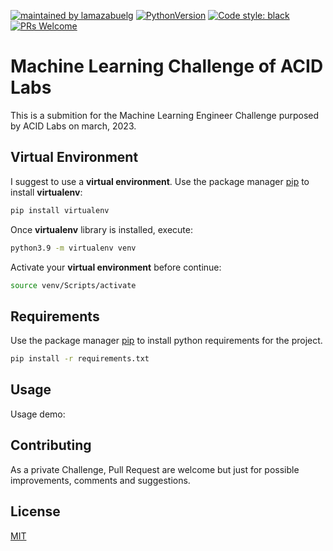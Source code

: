 [![maintained by lamazabuelg](https://img.shields.io/badge/maintained%20by-Luis%20%C3%81ngel%20Mazabuel%20Garc%C3%ADa-yellowgreen)](https://img.shields.io/badge/maintained%20by-Luis%20%C3%81ngel%20Mazabuel%20Garc%C3%ADa-yellowgreen)
[![PythonVersion](https://img.shields.io/pypi/pyversions/gino_admin)](https://img.shields.io/pypi/pyversions/gino_admin)
[![Code style: black](https://img.shields.io/badge/code%20style-black-000000.svg)](https://github.com/psf/black)
[![PRs Welcome](https://img.shields.io/badge/PRs-welcome-brightgreen.svg?style=flat-square)](http://makeapullrequest.com)
# Machine Learning Challenge of ACID Labs

This is a submition for the Machine Learning Engineer Challenge purposed by ACID Labs on march, 2023.

## Virtual Environment
I suggest to use a **virtual environment**. Use the package manager [pip](https://pip.pypa.io/en/stable/) to install **virtualenv**:

```bash
pip install virtualenv
```

Once **virtualenv** library is installed, execute:

```bash
python3.9 -m virtualenv venv
```

Activate your **virtual environment** before continue:

```bash
source venv/Scripts/activate
```

## Requirements

Use the package manager [pip](https://pip.pypa.io/en/stable/) to install python requirements for the project.

```bash
pip install -r requirements.txt
```

## Usage
Usage demo:


## Contributing
As a private Challenge, Pull Request are welcome but just for possible improvements, comments and suggestions.

## License

[MIT](https://choosealicense.com/licenses/mit/)